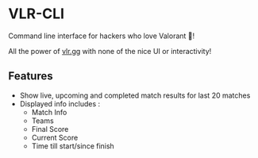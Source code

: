 # VLR-CLI
Command line interface for hackers who love Valorant :gun:! 

All the power of [vlr.gg](vlr.gg) with none of the nice UI or interactivity!

## Features 
- Show live, upcoming and completed match results for last 20 matches 
- Displayed info includes :
    - Match Info
    - Teams
    - Final Score
    - Current Score
    - Time till start/since finish
